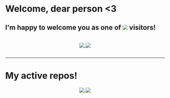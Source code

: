 <h1> Welcome, dear person <3 </h1>
<div>
  <h2> I'm happy to welcome you as one of <img src="https://komarev.com/ghpvc/?username=DMS055&color=70a5fd&label=this+page's&style=flat-square"/> visitors! </h2>
</div>

<br/>

<div align="center"> 
     <a href="https://github.com/DMS055">
      <img align="center" src="https://github-readme-stats.vercel.app/api?username=DMS055&show_icons=true&count_private=true&theme=tokyonight&line_height=20&border_color=000" />
    </a>
    <a href="https://github.com/DMS055">
      <img align="center" src="https://github-readme-stats.vercel.app/api/top-langs/?username=DMS055&theme=tokyonight&line_height=40&hide=css&layout=compact&card_width=250&border_color=000" />
    </a>
</div>

<br/>

---

# My active repos!
<div align="center">
   <a href="https://github.com/DMS055/mandelbrot">
    <img align="center" src="https://github-readme-stats.vercel.app/api/pin/?username=DMS055&repo=mandelbrot&bg_color=191919&border_radius=10&text_color=c3c6c6&show_owner=true" />
  </a>
  <a href="https://github.com/DMS055/TranScript">
    <img align="center" src="https://github-readme-stats.vercel.app/api/pin/?username=DMS055&repo=TranScript&bg_color=191919&border_radius=10&text_color=c3c6c6&show_owner=true" />
  </a>
</div>

<br/>

